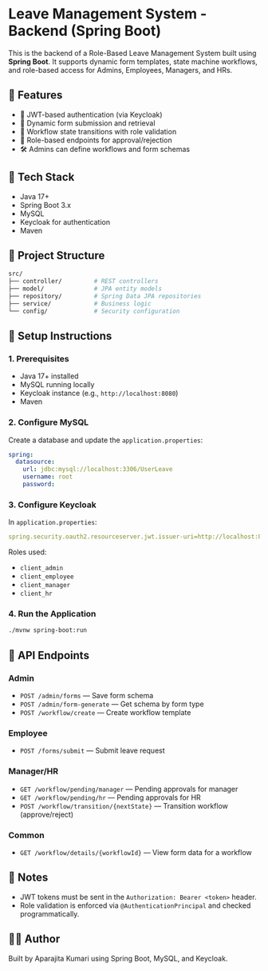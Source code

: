
# Leave Management System - Backend (Spring Boot)

This is the backend of a Role-Based Leave Management System built using **Spring Boot**. It supports dynamic form templates, state machine workflows, and role-based access for Admins, Employees, Managers, and HRs.

## 🚀 Features

- 🔐 JWT-based authentication (via Keycloak)
- 📄 Dynamic form submission and retrieval
- 🔄 Workflow state transitions with role validation
- 🧠 Role-based endpoints for approval/rejection
- 🛠 Admins can define workflows and form schemas

## 🧰 Tech Stack

- Java 17+
- Spring Boot 3.x
- MySQL
- Keycloak for authentication
- Maven

## 📁 Project Structure

```bash
src/
├── controller/         # REST controllers
├── model/              # JPA entity models
├── repository/         # Spring Data JPA repositories
├── service/            # Business logic
└── config/             # Security configuration
```

## 🔧 Setup Instructions

### 1. Prerequisites

- Java 17+ installed
- MySQL running locally
- Keycloak instance (e.g., `http://localhost:8080`)
- Maven

### 2. Configure MySQL

Create a database and update the `application.properties`:

```yaml
spring:
  datasource:
    url: jdbc:mysql://localhost:3306/UserLeave
    username: root
    password: 
```

### 3. Configure Keycloak

In `application.properties`:

```yaml
spring.security.oauth2.resourceserver.jwt.issuer-uri=http://localhost:8080/realms/myrealm
```

Roles used:

- `client_admin`
- `client_employee`
- `client_manager`
- `client_hr`

### 4. Run the Application

```bash
./mvnw spring-boot:run
```

## 🔄 API Endpoints

### Admin

- `POST /admin/forms` — Save form schema
- `POST /admin/form-generate` — Get schema by form type
- `POST /workflow/create` — Create workflow template

### Employee

- `POST /forms/submit` — Submit leave request

### Manager/HR

- `GET /workflow/pending/manager` — Pending approvals for manager
- `GET /workflow/pending/hr` — Pending approvals for HR
- `POST /workflow/transition/{nextState}` — Transition workflow (approve/reject)

### Common

- `GET /workflow/details/{workflowId}` — View form data for a workflow

## 📌 Notes

- JWT tokens must be sent in the `Authorization: Bearer <token>` header.
- Role validation is enforced via `@AuthenticationPrincipal` and checked programmatically.

## 👩‍💻 Author

Built by Aparajita Kumari using Spring Boot, MySQL, and Keycloak.
